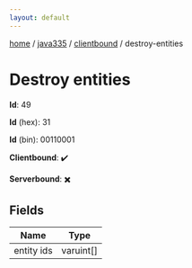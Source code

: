 ```yaml
---
layout: default
---
```


[home](/)  /  [java335](/protocol/java335)  /  [clientbound](/protocol/java335/clientbound)  /  destroy-entities

# Destroy entities

**Id**: 49

**Id** (hex): 31

**Id** (bin): 00110001

**Clientbound**: ✔️

**Serverbound**: ✖️

## Fields

Name | Type
---|---
entity ids | varuint[]

